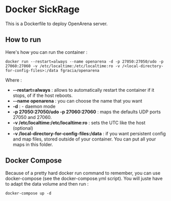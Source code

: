 # Docker SickRage

This is a Dockerfile to deploy OpenArena server.

## How to run

Here's how you can run the container :

```
docker run --restart=always --name openarena -d -p 27050:27050/udo -p 27060:27060 -v /etc/localtime:/etc/localtime:ro -v /<local-directory-for-config-files>:/data fgracia/openarena
```


Where :

* **--restart=always** : allows to automatically restart the container if it stops, of if the host reboots.
* **--name openarena** : you can choose the name that you want
* **-d** : - daemon mode
* **-p 27050:27050/udo -p 27060:27060** :  maps the defaults UDP ports 27050 and 27060.
* **-v /etc/localtime:/etc/localtime:ro** : sets the UTC like the host (optional)
* **-v /local-directory-for-config-files:/data** : if you want persistent config and map files, stored outside of your container. You can put all your maps in this folder.


## Docker Compose

Because of a pretty hard docker run command to remember, you can use docker-compose (see the docker-compose.yml script). 
You will juste have to adapt the data volume and then run :

```
docker-compose up -d
```

